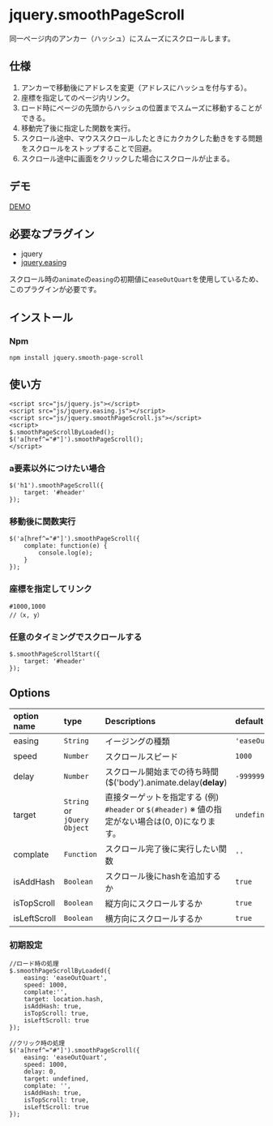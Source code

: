 # jquery.smoothPageScroll

同一ページ内のアンカー（ハッシュ）にスムーズにスクロールします。

仕様
------
1. アンカーで移動後にアドレスを変更（アドレスにハッシュを付与する）。
2. 座標を指定してのページ内リンク。
3. ロード時にページの先頭からハッシュの位置までスムーズに移動することができる。
4. 移動完了後に指定した関数を実行。
5. スクロール途中、マウススクロールしたときにカクカクした動きをする問題をスクロールをストップすることで回避。
6. スクロール途中に画面をクリックした場合にスクロールが止まる。

デモ
------

[DEMO](http://github.develo.org/jquery.smoothPageScroll/example/)


必要なプラグイン
------

* jquery
* [jquery.easing](https://github.com/gdsmith/jquery.easing)


スクロール時の`animate`の`easing`の初期値に`easeOutQuart`を使用しているため、このプラグインが必要です。


## インストール

### Npm

	npm install jquery.smooth-page-scroll


使い方
------
    <script src="js/jquery.js"></script>
    <script src="js/jquery.easing.js"></script>
    <script src="js/jquery.smoothPageScroll.js"></script>
    <script>
    $.smoothPageScrollByLoaded();
    $('a[href^="#"]').smoothPageScroll();
    </script>

### a要素以外につけたい場合
    $('h1').smoothPageScroll({
    	target: '#header'
    });


### 移動後に関数実行
    $('a[href^="#"]').smoothPageScroll({
    	complate: function(e) {
    		console.log(e);
    	}
    });


### 座標を指定してリンク
 	#1000,1000
 	//（x, y）


### 任意のタイミングでスクロールする

    $.smoothPageScrollStart({
    	target: '#header'
    });

Options
------

| option name| type | Descriptions |default
|:-----------|:------------|:------------|:------------|
| easing | `String` | イージングの種類 |`'easeOutQuart'`
| speed | `Number` | スクロールスピード | `1000`
| delay | `Number` | スクロール開始までの待ち時間($('body').animate.delay(**delay**) |`-999999`
| target | `String` or `jQuery Object` | 直接ターゲットを指定する (例) `#header` or `$(#header)`  ※ 値の指定がない場合は(0, 0)になります。 | `undefined`
| complate | `Function` | スクロール完了後に実行したい関数 | `''`
| isAddHash | `Boolean` | スクロール後にhashを追加するか | `true`
| isTopScroll | `Boolean` | 縦方向にスクロールするか | `true`
| isLeftScroll | `Boolean` | 横方向にスクロールするか | `true`

### 初期設定 ###
	//ロード時の処理
    $.smoothPageScrollByLoaded({
        easing: 'easeOutQuart',
        speed: 1000,
        complate:'',
        target: location.hash,
        isAddHash: true,
        isTopScroll: true,
        isLeftScroll: true
    });

	//クリック時の処理
    $('a[href^="#"]').smoothPageScroll({
        easing: 'easeOutQuart',
        speed: 1000,
        delay: 0,
        target: undefined,
        complate: '',
        isAddHash: true,
        isTopScroll: true,
        isLeftScroll: true
    });
